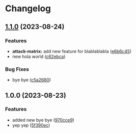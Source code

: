 # Changelog

## [1.1.0](https://github.com/marxusalt/another-rp-repo/compare/v1.0.0...v1.1.0) (2023-08-24)


### Features

* **attack-matrix:** add new feature for blablablabla ([e6b6c45](https://github.com/marxusalt/another-rp-repo/commit/e6b6c45888af9f909e1b8f8e78d3f0f1894e7b69))
* new hola world ([c62ebca](https://github.com/marxusalt/another-rp-repo/commit/c62ebca9c8c3798fc94646f0f34a1eeaf0696ca8))


### Bug Fixes

* bye bye ([c5a2680](https://github.com/marxusalt/another-rp-repo/commit/c5a2680537cfc30c105670cbc937956eced3782b))

## 1.0.0 (2023-08-23)


### Features

* added new bye bye ([970cce9](https://github.com/marxusalt/another-rp-repo/commit/970cce942175b7e4caebfb1f8cc1392f510a5dd1))
* yep yep ([5f390ec](https://github.com/marxusalt/another-rp-repo/commit/5f390ec4542c26bf3413d0b9e2c4a779f50d926b))
